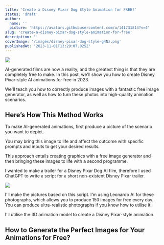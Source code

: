 ```yaml
---
title: 'Create a Disney Pixar Dog Style Animation for FREE!'
status: 'draft'
author:
  name: ''
  picture: 'https://avatars.githubusercontent.com/u/141731814?v=4'
slug: 'create-a-disney-pixar-dog-style-animation-for-free'
description: ''
coverImage: '/images/disney-pixar-dog-style-g4Nz.png'
publishedAt: '2023-11-01T13:29:07.025Z'
---
```


![](/images/disney-pixar-dog-style-IyND.png)

AI-generated films are now a reality, and the greatest thing is that they are completely free to make. In this post, we'll show you how to create Disney Pixar-style AI animations for free in 2023.

We'll teach you how to correctly produce images with a fantastic free image generator, as well as how to turn these photos into high-quality animation scenarios.

## **Here’s How This Method Works**

To make AI-generated animations, first produce a picture of the scenario you want to depict.

You may bring this image to life and affect the outcome with specific prompts and inputs to get your desired results.

This approach entails creating graphics with a free image generator and then bringing these images to life with a second programme.

I wanted to make a trailer for a Disney Pixar Dog AI film, therefore I used ChatGPT to write a script for a short non-existent Disney Pixar trailer.

![](/images/dog-disney-pixar-movie-U3MD.jpg)



I'll make the pictures based on this script. I'm using Leonardo AI for these photographs, which allows you to produce 150 images for free every day. You can produce ultra-realistic photographs if you know how to utilise it.

I'll utilise the 3D animation model to create a Disney Pixar-style animation.

## **How to Generate the Perfect Images for Your Animations for Free?**





